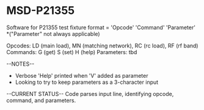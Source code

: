 # MSD-P21355
Software for P21355 test fixture
format = 'Opcode' 'Command' 'Parameter'                       *("Parameter" not always applicable)     
  
Opcodes:  LD (main load), MN (matching network),  RC (rc load), RF (rf band)
Commands: G (get) S (set) H (help)
Parameters: tbd

--NOTES--
  - Verbose 'Help' printed when 'V' added as parameter
  - Looking to try to keep parameters as a 3-character input

--CURRENT STATUS--
  Code parses input line, identifying opcode, command, and parameters. 
